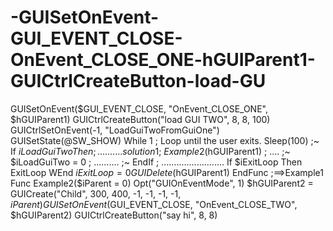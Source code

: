 # -GUISetOnEvent-GUI_EVENT_CLOSE-OnEvent_CLOSE_ONE-hGUIParent1-GUICtrlCreateButton-load-GU
   GUISetOnEvent($GUI_EVENT_CLOSE, "OnEvent_CLOSE_ONE", $hGUIParent1)     GUICtrlCreateButton("load GUI TWO", 8, 8, 100)     GUICtrlSetOnEvent(-1, "LoadGuiTwoFromGuiOne")     GUISetState(@SW_SHOW)      While 1 ; Loop until the user exits.         Sleep(100) ;~      If $iLoadGuiTwo Then ; .......... solution 1 ;~          Example2($hGUIParent1) ; .... ;~          $iLoadGuiTwo = 0 ; .......... ;~      EndIf ; .........................         If $iExitLoop Then ExitLoop     WEnd     $iExitLoop = 0     GUIDelete($hGUIParent1) EndFunc   ;==>Example1  Func Example2($iParent = 0)     Opt("GUIOnEventMode", 1)     $hGUIParent2 = GUICreate("Child", 300, 400, -1, -1, -1, -1, $iParent)     GUISetOnEvent($GUI_EVENT_CLOSE, "OnEvent_CLOSE_TWO", $hGUIParent2)     GUICtrlCreateButton("say hi", 8, 8)
